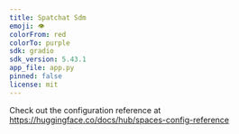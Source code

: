 ```yaml
---
title: Spatchat Sdm
emoji: 👁
colorFrom: red
colorTo: purple
sdk: gradio
sdk_version: 5.43.1
app_file: app.py
pinned: false
license: mit
---
```


Check out the configuration reference at https://huggingface.co/docs/hub/spaces-config-reference
